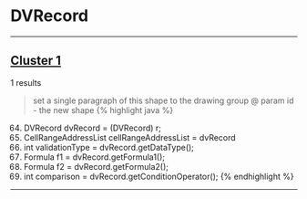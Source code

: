 # DVRecord

***

## [Cluster 1](./1)
1 results
> set a single paragraph of this shape to the drawing group @ param id - the new shape 
{% highlight java %}
64. DVRecord dvRecord = (DVRecord) r;
65. CellRangeAddressList cellRangeAddressList = dvRecord
67. int validationType = dvRecord.getDataType();
69.   Formula f1 = dvRecord.getFormula1();
82.   Formula f2 = dvRecord.getFormula2();
87.   int comparison = dvRecord.getConditionOperator();
{% endhighlight %}

***

